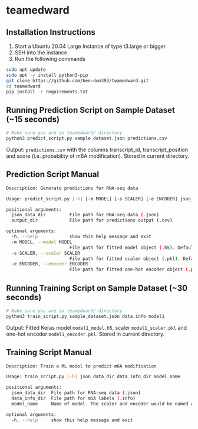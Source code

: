 # teamedward

## Installation Instructions
1. Start a Ubuntu 20.04 Large Instance of type t3.large or bigger.
2. SSH into the instance.
3. Run the following commands
```sh
sudo apt update
sudo apt -y install python3-pip
git clone https://github.com/ben-dom393/teamedward.git
cd teamedward
pip install -r requirements.txt
```
## Running Prediction Script on Sample Dataset (~15 seconds)
```sh
# Make sure you are in teamedward/ directory
python3 predict_script.py sample_dataset.json predictions.csv
```
Output: `predictions.csv` with the columns transcript_id, transcript_position and score (i.e. probability of m6A modification). Stored in current directory.

## Prediction Script Manual
```sh
Description: Generate predictions for RNA-seq data

Usage: predict_script.py [-h] [-m MODEL] [-s SCALER] [-e ENCODER] json_data_dir output_dir

positional arguments:
  json_data_dir         File path for RNA-seq data (.json)
  output_dir            File path for predictions output (.csv)

optional arguments:
  -h, --help            show this help message and exit
  -m MODEL, --model MODEL
                        File path for fitted model object (.h5). Default: models/fitted_model.h5
  -s SCALER, --scaler SCALER
                        File path for fitted scaler object (.pkl). Default: models/fitted_scaler.pkl
  -e ENCODER, --encoder ENCODER
                        File path for fitted one-hot encoder object (.pkl). Default: models/fitted_encoder.pkl
```

## Running Training Script on Sample Dataset (~30 seconds)
```sh
# Make sure you are in teamedward/ directory
python3 train_script.py sample_dataset.json data.info model1
```
Output: Fitted Keras model `model1_model.h5`, scaler `model1_scaler.pkl` and one-hot encoder `model1_encoder.pkl`. Stored in current directory.

## Training Script Manual
```sh
Description: Train a ML model to predict m6A modification

Usage: train_script.py [-h] json_data_dir data_info_dir model_name

positional arguments:
  json_data_dir  File path for RNA-seq data (.json)
  data_info_dir  File path for m6A labels (.info)
  model_name     Name of model. The scaler and encoder would be named after this as well.

optional arguments:
  -h, --help     show this help message and exit
```
